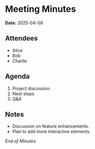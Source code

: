 

# Meeting Minutes

**Date:** 2025-04-09

## Attendees

- Alice
- Bob
- Charlie

## Agenda

1. Project discussion
2. Next steps
3. Q&A

## Notes

- Discussion on feature enhancements.
- Plan to add more interactive elements.

*End of Minutes*
